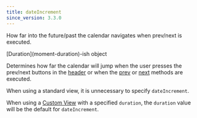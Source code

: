 ```yaml
---
title: dateIncrement
since_version: 3.3.0
---
```


How far into the future/past the calendar navigates when prev/next is executed.

<div class='spec' markdown='1'>
[Duration](moment-duration)-ish object
</div>

Determines how far the calendar will jump when the user presses the prev/next buttons in the [header](header) or when the [prev](prev) or [next](next) methods are executed.

When using a standard view, it is unnecessary to specify `dateIncrement`.

When using a [Custom View](custom-view-with-settings) with a specified `duration`, the `duration` value will be the default for `dateIncrement`.
